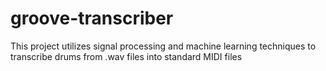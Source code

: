 # groove-transcriber
This project utilizes signal processing and machine learning techniques to transcribe drums from .wav files into standard MIDI files
